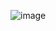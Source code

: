 
![image](https://user-images.githubusercontent.com/100749490/157145882-b32f54f9-6cfd-4d00-9461-9ca8bc6d66a7.png)


<!--
### Hi there 👋
-->

<!--
**ts-inicis/ts-inicis** is a ✨ _special_ ✨ repository because its `README.md` (this file) appears on your GitHub profile.

Here are some ideas to get you started:

- 🔭 I’m currently working on ...
- 🌱 I’m currently learning ...
- 👯 I’m looking to collaborate on ...
- 🤔 I’m looking for help with ...
- 💬 Ask me about ...
- 📫 How to reach me: ...
- 😄 Pronouns: ...
- ⚡ Fun fact: ...
-->
